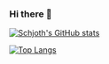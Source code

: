 ### Hi there 👋

[![Schjoth's GitHub stats](https://github-readme-stats.vercel.app/api?username=schjoth&show_icons=true&theme=codeSTACKr&count_private=true)](https://github.com/anuraghazra/github-readme-stats)

[![Top Langs](https://github-readme-stats.vercel.app/api/top-langs/?username=schjoth&theme=codeSTACKr)](https://github.com/anuraghazra/github-readme-stats)

<!--
**schjoth/schjoth** is a ✨ _special_ ✨ repository because its `README.md` (this file) appears on your GitHub profile.

Here are some ideas to get you started:

- 🔭 I’m currently working on ...
- 🌱 I’m currently learning ...
- 👯 I’m looking to collaborate on ...
- 🤔 I’m looking for help with ...
- 💬 Ask me about ...
- 📫 How to reach me: ...
- 😄 Pronouns: ...
- ⚡ Fun fact: ...
-->
